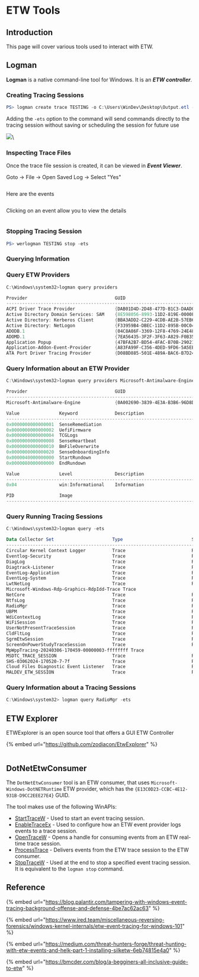 # ETW Tools



## Introduction

This page will cover various tools used to interact with ETW.



## Logman

**Logman** is a native command-line tool for Windows. It is an _**ETW controller**_.

### Creating Tracing Sessions

```powershell
PS> logman create trace TESTING -o C:\Users\WinDev\Desktop\Output.etl -p Microsoft-Windows-Kernel-Process -ets
```

Adding the `-ets` option to the command will send commands directly to the tracing session without saving or scheduling the session for future use

![](<../../../.gitbook/assets/image (4) (1) (1).png>)\


### Inspecting Trace Files

Once the trace file session is created, it can be viewed in _**Event Viewer**_.

Goto -> File -> Open Saved Log -> Select "Yes"

<figure><img src="../../../.gitbook/assets/image (5) (1) (1).png" alt=""><figcaption></figcaption></figure>

Here are the events

<figure><img src="../../../.gitbook/assets/image (6) (1) (1).png" alt=""><figcaption></figcaption></figure>

Clicking on an event allow you to view the details

<figure><img src="../../../.gitbook/assets/image (7) (1) (1).png" alt=""><figcaption></figcaption></figure>



### Stopping Tracing Session

```powershell
PS> werlogman TESTING stop -ets
```



### Querying Information&#x20;



### Query ETW Providers

```powershell
C:\Windows\system32>logman query providers

Provider                                 GUID
-------------------------------------------------------------------------------
ACPI Driver Trace Provider               {DAB01D4D-2D48-477D-B1C3-DAAD0CE6F06B}
Active Directory Domain Services: SAM    {8E598056-8993-11D2-819E-0000F875A064}
Active Directory: Kerberos Client        {BBA3ADD2-C229-4CDB-AE2B-57EB6966B0C4}
Active Directory: NetLogon               {F33959B4-DBEC-11D2-895B-00C04F79AB69}
ADODB.1                                  {04C8A86F-3369-12F8-4769-24E484A9E725}
ADOMD.1                                  {7EA56435-3F2F-3F63-A829-F0B35B5CAD41}
Application Popup                        {47BFA2B7-BD54-4FAC-B70B-29021084CA8F}
Application-Addon-Event-Provider         {A83FA99F-C356-4DED-9FD6-5A5EB8546D68}
ATA Port Driver Tracing Provider         {D08BD885-501E-489A-BAC6-B7D24BFE6BBF}
```



### Query Information about an ETW Provider

```powershell
C:\Windows\system32>logman query providers Microsoft-Antimalware-Engine

Provider                                 GUID
-------------------------------------------------------------------------------
Microsoft-Antimalware-Engine             {0A002690-3839-4E3A-B3B6-96D8DF868D99}

Value               Keyword              Description
-------------------------------------------------------------------------------
0x0000000000000001  SenseRemediation
0x0000000000000002  UefiFirmware
0x0000000000000004  TCGLogs
0x0000000000000008  SenseHeartbeat
0x0000000000000010  BmFileOverwrite
0x0000000000000020  SenseOnboardingInfo
0x0000040000000000  StartRundown
0x0000080000000000  EndRundown

Value               Level                Description
-------------------------------------------------------------------------------
0x04                win:Informational    Information

PID                 Image
-------------------------------------------------------------------------------
```



### Query Running Tracing Sessions

```powershell
C:\Windows\system32>logman query -ets

Data Collector Set                      Type                          Status
-------------------------------------------------------------------------------
Circular Kernel Context Logger          Trace                         Running
Eventlog-Security                       Trace                         Running
DiagLog                                 Trace                         Running
Diagtrack-Listener                      Trace                         Running
EventLog-Application                    Trace                         Running
EventLog-System                         Trace                         Running
LwtNetLog                               Trace                         Running
Microsoft-Windows-Rdp-Graphics-RdpIdd-Trace Trace                         Running
NetCore                                 Trace                         Running
NtfsLog                                 Trace                         Running
RadioMgr                                Trace                         Running
UBPM                                    Trace                         Running
WdiContextLog                           Trace                         Running
WiFiSession                             Trace                         Running
UserNotPresentTraceSession              Trace                         Running
CldFltLog                               Trace                         Running
SgrmEtwSession                          Trace                         Running
ScreenOnPowerStudyTraceSession          Trace                         Running
MpWppTracing-20240306-170459-00000003-ffffffff Trace                         Running
MSDTC_TRACE_SESSION                     Trace                         Running
SHS-03062024-170520-7-7f                Trace                         Running
Cloud Files Diagnostic Event Listener   Trace                         Running
MALDEV_ETW_SESSION                      Trace                         Running
```



### Query Information about a Tracing Sessions

```powershell
C:\Windows\system32> logman query RadioMgr -ets
```



## ETW Explorer

ETWExplorer is an open source tool that offers a GUI ETW Controller

{% embed url="https://github.com/zodiacon/EtwExplorer" %}

<figure><img src="../../../.gitbook/assets/image (8) (1) (1).png" alt=""><figcaption></figcaption></figure>





## DotNetEtwConsumer

The `DotNetEtwConsumer` tool is an ETW consumer, that uses `Microsoft-Windows-DotNETRuntime` ETW provider, which has the `{E13C0D23-CCBC-4E12-931B-D9CC2EEE27E4}` GUID.&#x20;

The tool makes use of the following WinAPIs:

* [StartTraceW](https://learn.microsoft.com/en-us/windows/win32/api/evntrace/nf-evntrace-starttracew) - Used to start an event tracing session.&#x20;
* [EnableTraceEx](https://learn.microsoft.com/en-us/windows/win32/api/evntrace/nf-evntrace-enabletraceex) - Used to configure how an ETW event provider logs events to a trace session.
* [OpenTraceW](https://learn.microsoft.com/en-us/windows/win32/api/evntrace/nf-evntrace-opentracew) - Opens a handle for consuming events from an ETW real-time trace session.
* [ProcessTrace](https://learn.microsoft.com/en-us/windows/win32/api/evntrace/nf-evntrace-processtrace) - Delivers events from the ETW trace session to the ETW consumer.
* [StopTraceW](https://learn.microsoft.com/en-us/windows/win32/api/evntrace/nf-evntrace-stoptracew) - Used at the end to stop a specified event tracing session. It is equivalent to the `logman stop` command.





## Reference

{% embed url="https://blog.palantir.com/tampering-with-windows-event-tracing-background-offense-and-defense-4be7ac62ac63" %}

{% embed url="https://www.ired.team/miscellaneous-reversing-forensics/windows-kernel-internals/etw-event-tracing-for-windows-101" %}

{% embed url="https://medium.com/threat-hunters-forge/threat-hunting-with-etw-events-and-helk-part-1-installing-silketw-6eb74815e4a0" %}

{% embed url="https://bmcder.com/blog/a-begginers-all-inclusive-guide-to-etw" %}
